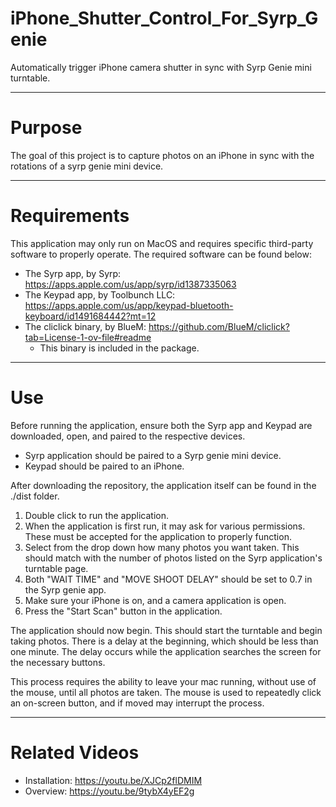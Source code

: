 # iPhone_Shutter_Control_For_Syrp_Genie
Automatically trigger iPhone camera shutter in sync with Syrp Genie mini turntable.

------------------------------------------------------------------------------------

# Purpose
The goal of this project is to capture photos on an iPhone in sync with the rotations of a syrp genie mini device.

------------------------------------------------------------------------------------

# Requirements
This application may only run on MacOS and requires specific third-party software to properly operate.
The required software can be found below:
- The Syrp app, by Syrp: https://apps.apple.com/us/app/syrp/id1387335063
- The Keypad app, by Toolbunch LLC: https://apps.apple.com/us/app/keypad-bluetooth-keyboard/id1491684442?mt=12
- The cliclick binary, by BlueM: https://github.com/BlueM/cliclick?tab=License-1-ov-file#readme
  - This binary is included in the package. 

------------------------------------------------------------------------------------

# Use
Before running the application, ensure both the Syrp app and Keypad are downloaded, open, and paired to the respective devices. 
- Syrp application should be paired to a Syrp genie mini device.
- Keypad should be paired to an iPhone.


After downloading the repository, the application itself can be found in the ./dist folder. 
1. Double click to run the application.
2. When the application is first run, it may ask for various permissions. These must be accepted for the application to properly function.
3. Select from the drop down how many photos you want taken. This should match with the number of photos listed on the Syrp application's turntable page.
4. Both "WAIT TIME" and "MOVE SHOOT DELAY" should be set to 0.7 in the Syrp genie app.
5. Make sure your iPhone is on, and a camera application is open.
6. Press the "Start Scan" button in the application.

The application should now begin. This should start the turntable and begin taking photos. There is a delay at the beginning, which should be less than one minute. 
The delay occurs while the application searches the screen for the necessary buttons. 

This process requires the ability to leave your mac running, without use of the mouse, until all photos are taken. The mouse is used to repeatedly click an on-screen button, and if moved may interrupt the process.

------------------------------------------------------------------------------------

# Related Videos
- Installation: https://youtu.be/XJCp2flDMIM
- Overview: https://youtu.be/9tybX4yEF2g

